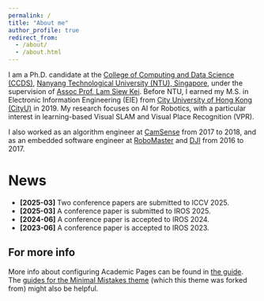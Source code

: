```yaml
---
permalink: /
title: "About me"
author_profile: true
redirect_from: 
  - /about/
  - /about.html
---
```


I am a Ph.D. candidate at the [College of Computing and Data Science (CCDS)](https://www.ntu.edu.sg/computing), [Nanyang Technological University (NTU), Singapore](https://www.ntu.edu.sg/), under the supervision of [Assoc Prof. Lam Siew Kei](https://siewkeilam.github.io/ei-research-group/index.html). Before NTU, I earned my M.S. in Electronic Information Engineering (EIE) from [City University of Hong Kong (CityU)](https://www.cityu.edu.hk/) in 2019. My research focuses on AI for Robotics, with a particular interest in learning-based Visual SLAM and Visual Place Recognition (VPR).

I also worked as an algorithm engineer at [CamSense](https://www.camsense.cn/en/) from 2017 to 2018, and as an embedded software engineer at [RoboMaster](https://www.robomaster.com/en-US) and [DJI](https://www.dji.com/) from 2016 to 2017.

News
======
- **[2025-03]** Two conference papers are submitted to ICCV 2025. <br />
- **[2025-03]** A conference paper is submitted to IROS 2025. <br />
- **[2024-06]** A conference paper is accepted to IROS 2024. <br />
- **[2023-06]** A conference paper is accepted to IROS 2023.

For more info
------
More info about configuring Academic Pages can be found in [the guide](https://academicpages.github.io/markdown/). The [guides for the Minimal Mistakes theme](https://mmistakes.github.io/minimal-mistakes/docs/configuration/) (which this theme was forked from) might also be helpful.
